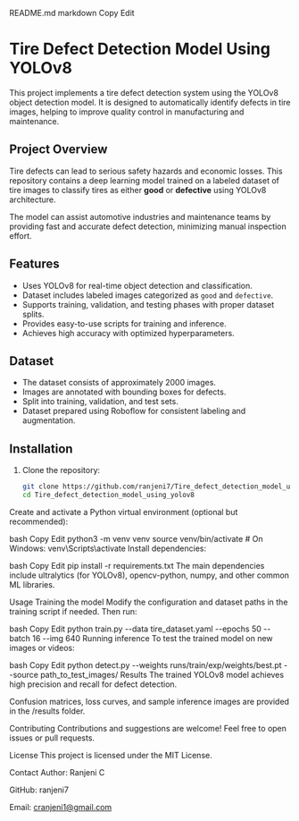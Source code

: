 README.md
markdown
Copy
Edit
# Tire Defect Detection Model Using YOLOv8

This project implements a tire defect detection system using the YOLOv8 object detection model. It is designed to automatically identify defects in tire images, helping to improve quality control in manufacturing and maintenance.

## Project Overview

Tire defects can lead to serious safety hazards and economic losses. This repository contains a deep learning model trained on a labeled dataset of tire images to classify tires as either **good** or **defective** using YOLOv8 architecture.

The model can assist automotive industries and maintenance teams by providing fast and accurate defect detection, minimizing manual inspection effort.

## Features

- Uses YOLOv8 for real-time object detection and classification.
- Dataset includes labeled images categorized as `good` and `defective`.
- Supports training, validation, and testing phases with proper dataset splits.
- Provides easy-to-use scripts for training and inference.
- Achieves high accuracy with optimized hyperparameters.

## Dataset

- The dataset consists of approximately 2000 images.
- Images are annotated with bounding boxes for defects.
- Split into training, validation, and test sets.
- Dataset prepared using Roboflow for consistent labeling and augmentation.

## Installation

1. Clone the repository:
   ```bash
   git clone https://github.com/ranjeni7/Tire_defect_detection_model_using_yolov8.git
   cd Tire_defect_detection_model_using_yolov8
Create and activate a Python virtual environment (optional but recommended):

bash
Copy
Edit
python3 -m venv venv
source venv/bin/activate  # On Windows: venv\Scripts\activate
Install dependencies:

bash
Copy
Edit
pip install -r requirements.txt
The main dependencies include ultralytics (for YOLOv8), opencv-python, numpy, and other common ML libraries.

Usage
Training the model
Modify the configuration and dataset paths in the training script if needed. Then run:

bash
Copy
Edit
python train.py --data tire_dataset.yaml --epochs 50 --batch 16 --img 640
Running inference
To test the trained model on new images or videos:

bash
Copy
Edit
python detect.py --weights runs/train/exp/weights/best.pt --source path_to_test_images/
Results
The trained YOLOv8 model achieves high precision and recall for defect detection.

Confusion matrices, loss curves, and sample inference images are provided in the /results folder.

Contributing
Contributions and suggestions are welcome! Feel free to open issues or pull requests.

License
This project is licensed under the MIT License.

Contact
Author: Ranjeni C

GitHub: ranjeni7

Email: cranjeni1@gmail.com
